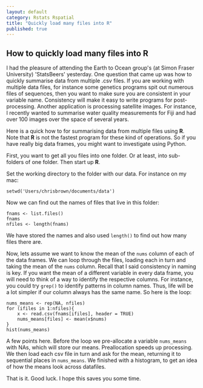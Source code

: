 ```yaml
---
layout: default
category: Rstats Rspatial
title: "Quickly load many files into R"
published: true  
---
```


## How to quickly load many files into R

I had the pleasure of attending the Earth to Ocean group's (at Simon Fraser University) 'StatsBeers' yesterday. One question that came up was how to quickly summarise data from multiple .csv files.
If you are working with multiple data files, for instance some genetics programs spit out numerous files of sequences, then you want to make sure you are consistent in your variable name. Consistency will make it easy to write programs for post-processing. Another application is processing satellite images. For instance, I recently wanted to summarise water quality measurements for Fiji and had over 100 images over the space of several years.

Here is a quick how to for summarising data from multiple files using **R**. Note that **R** is not the fastest program for these kind of operations. So if you have really big data frames, you might want to investigate using Python.  

First, you want to get all you files into one folder. Or at least, into sub-folders of one folder. Then start up **R**.

Set the working directory to the folder with our data. For instance on my mac:

    setwd('Users/chrisbrown/documents/data')

Now we can find out the names of files that live in this folder:

    fnams <- list.files()
    fnams
    nfiles <- length(fnams)

We have stored the names and also used `length()` to find out how many files there are.

Now, lets assume we want to know the mean of the `nums` column of each of the data frames. We can loop through the files, loading each in turn and taking the mean of the `nums` column. Recall that I said consistency in naming is key. If you want the mean of a different variable in every data frame, you will need to think of a way to identify the respective columns. For instance, you could try `grep()` to identify patterns in column names. Thus, life will be a lot simpler if our column always has the same name. So here is the loop:

    nums_means <- rep(NA, nfiles)
    for (ifiles in 1:nfiles){
        x <- read.csv(fnams[ifiles], header = TRUE)
        nums_means[files] <- mean(x$nums)
    }
    hist(nums_means)

A few points here. Before the loop we pre-allocate a variable `nums_means` with NAs, which will store our means. Preallocation speeds up processing. We then load each csv file in turn and ask for the mean, returning it to sequential places in `nums_means`. We finished with a histogram, to get an idea of how the means look across datafiles.

That is it. Good luck. I hope this saves you some time.
